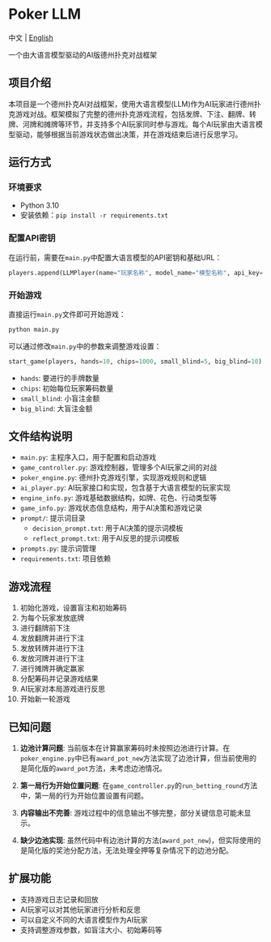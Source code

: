 # Poker LLM

中文 | [English](README_EN.md)

一个由大语言模型驱动的AI版德州扑克对战框架

## 项目介绍

本项目是一个德州扑克AI对战框架，使用大语言模型(LLM)作为AI玩家进行德州扑克游戏对战。框架模拟了完整的德州扑克游戏流程，包括发牌、下注、翻牌、转牌、河牌和摊牌等环节，并支持多个AI玩家同时参与游戏。每个AI玩家由大语言模型驱动，能够根据当前游戏状态做出决策，并在游戏结束后进行反思学习。

## 运行方式

### 环境要求

- Python 3.10
- 安装依赖：`pip install -r requirements.txt`

### 配置API密钥

在运行前，需要在`main.py`中配置大语言模型的API密钥和基础URL：

```python
players.append(LLMPlayer(name="玩家名称", model_name="模型名称", api_key='YOUR_API_KEY', base_url="YOUR_BASE_URL"))
```

### 开始游戏

直接运行`main.py`文件即可开始游戏：

```bash
python main.py
```

可以通过修改`main.py`中的参数来调整游戏设置：

```python
start_game(players, hands=10, chips=1000, small_blind=5, big_blind=10)
```

- `hands`: 要进行的手牌数量
- `chips`: 初始每位玩家筹码数量
- `small_blind`: 小盲注金额
- `big_blind`: 大盲注金额

## 文件结构说明

- `main.py`: 主程序入口，用于配置和启动游戏
- `game_controller.py`: 游戏控制器，管理多个AI玩家之间的对战
- `poker_engine.py`: 德州扑克游戏引擎，实现游戏规则和逻辑
- `ai_player.py`: AI玩家接口和实现，包含基于大语言模型的玩家实现
- `engine_info.py`: 游戏基础数据结构，如牌、花色、行动类型等
- `game_info.py`: 游戏状态信息结构，用于AI决策和游戏记录
- `prompt/`: 提示词目录
  - `decision_prompt.txt`: 用于AI决策的提示词模板
  - `reflect_prompt.txt`: 用于AI反思的提示词模板
- `prompts.py`: 提示词管理
- `requirements.txt`: 项目依赖

## 游戏流程

1. 初始化游戏，设置盲注和初始筹码
2. 为每个玩家发放底牌
3. 进行翻牌前下注
4. 发放翻牌并进行下注
5. 发放转牌并进行下注
6. 发放河牌并进行下注
7. 进行摊牌并确定赢家
8. 分配筹码并记录游戏结果
9. AI玩家对本局游戏进行反思
10. 开始新一轮游戏

## 已知问题

1. **边池计算问题**: 当前版本在计算赢家筹码时未按照边池进行计算。在`poker_engine.py`中已有`award_pot_new`方法实现了边池计算，但当前使用的是简化版的`award_pot`方法，未考虑边池情况。

2. **第一局行为开始位置问题**: 在`game_controller.py`的`run_betting_round`方法中，第一局的行为开始位置设置有问题。

3. **内容输出不完善**: 游戏过程中的信息输出不够完整，部分关键信息可能未显示。

4. **缺少边池实现**: 虽然代码中有边池计算的方法(`award_pot_new`)，但实际使用的是简化版的奖池分配方法，无法处理全押等复杂情况下的边池分配。

## 扩展功能

- 支持游戏日志记录和回放
- AI玩家可以对其他玩家进行分析和反思
- 可以自定义不同的大语言模型作为AI玩家
- 支持调整游戏参数，如盲注大小、初始筹码等